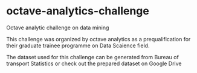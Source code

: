 # octave-analytics-challenge
Octave analytic challenge on data mining

This challenge was organized by octave analytics as a prequalification for their graduate trainee programme on Data Scaience field.

The dataset used for this challenge can be generated from <a href="https://www.transtats.bts.gov/DL_SelectFields.asp?Table_ID=236" style="text-decoration: none">Bureau of transport Statistics</a> or check out the prepared dataset on <a href="https://drive.google.com/file/d/1GOj4aN1z7y1L7QXfGZlw1JGczTOD29pr/view?usp=sharing" style="text-decoration: none">Google Drive</a>

